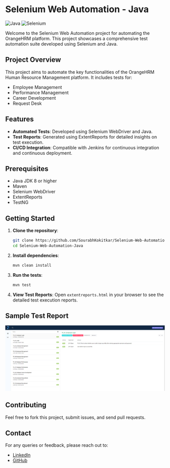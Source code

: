 
# Selenium Web Automation - Java

![Java](https://img.shields.io/badge/Java-ED8B00?style=for-the-badge&logo=java&logoColor=white)
![Selenium](https://img.shields.io/badge/Selenium-43B02A?style=for-the-badge&logo=selenium&logoColor=white)

Welcome to the Selenium Web Automation project for automating the OrangeHRM platform. This project showcases a comprehensive test automation suite developed using Selenium and Java.

## Project Overview

This project aims to automate the key functionalities of the OrangeHRM Human Resource Management platform. It includes tests for:

- Employee Management
- Performance Management
- Career Development
- Request Desk

## Features

- **Automated Tests**: Developed using Selenium WebDriver and Java.
- **Test Reports**: Generated using ExtentReports for detailed insights on test execution.
- **CI/CD Integration**: Compatible with Jenkins for continuous integration and continuous deployment.

## Prerequisites

- Java JDK 8 or higher
- Maven
- Selenium WebDriver
- ExtentReports
- TestNG

## Getting Started

1. **Clone the repository**:
    ```sh
    git clone https://github.com/SourabhKokitkar/Selenium-Web-Automation-Java.git
    cd Selenium-Web-Automation-Java
    ```

2. **Install dependencies**:
    ```sh
    mvn clean install
    ```

3. **Run the tests**:
    ```sh
    mvn test
    ```

4. **View Test Reports**:
    Open `extentreports.html` in your browser to see the detailed test execution reports.

## Sample Test Report

![Test Report Screenshot](screenshots/test_report.png)

## Contributing

Feel free to fork this project, submit issues, and send pull requests.


## Contact

For any queries or feedback, please reach out to:

- [LinkedIn](https://www.linkedin.com/in/sourabh-kokitkar/)
- [GitHub](https://github.com/SourabhKokitkar)
